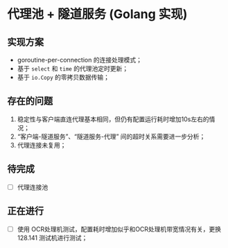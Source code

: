 # 代理池 + 隧道服务 (Golang 实现)

## 实现方案

- goroutine-per-connection 的连接处理模式；
- 基于 `select` 和 `time` 的代理池定时更新；
- 基于 `io.Copy` 的零拷贝数据传输；


## 存在的问题

1. 稳定性与客户端直连代理基本相同，但仍有配置运行耗时增加10s左右的情况；
2. “客户端-隧道服务”、“隧道服务-代理” 间的超时关系需要进一步分析；
3. 代理连接未复用；


## 待完成

- [ ] 代理连接池


## 正在进行

- [ ] 使用 OCR处理机测试，配置耗时增加似乎和OCR处理机带宽情况有关，更换 128.141 测试机进行测试；